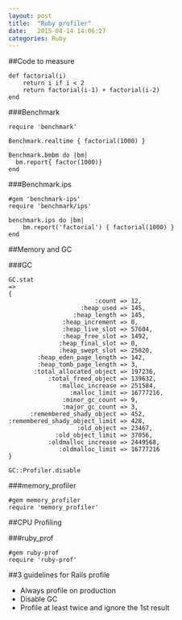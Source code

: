```yaml
---
layout: post
title:  "Ruby profiler"
date:   2015-08-14 14:06:27
categories: Ruby
---
```

##Code to measure

    def factorial(i)
        return i if i < 2
        return factorial(i-1) + factorial(i-2)
    end

###Benchmark

    require 'benchmark'

    Benchmark.realtime { factorial(1000) }

    Benchmark.bmbm do |bm|
      bm.report{ factor(1000)}
    end

###Benchmark.ips

    #gem 'benchmark-ips'
    require 'benchmark/ips'

    benchmark.ips do |bm|
        bm.report('factorial') { factorial(1000) }
    end

##Memory and GC

###GC

    GC.stat
    =>
    {
                            :count => 12,
                        :heap_used => 145,
                      :heap_length => 145,
                   :heap_increment => 0,
                   :heap_live_slot => 57604,
                   :heap_free_slot => 1492,
                  :heap_final_slot => 0,
                  :heap_swept_slot => 25820,
            :heap_eden_page_length => 142,
            :heap_tomb_page_length => 3,
           :total_allocated_object => 197236,
               :total_freed_object => 139632,
                  :malloc_increase => 251584,
                     :malloc_limit => 16777216,
                   :minor_gc_count => 9,
                   :major_gc_count => 3,
          :remembered_shady_object => 452,
    :remembered_shady_object_limit => 428,
                       :old_object => 23467,
                 :old_object_limit => 37056,
               :oldmalloc_increase => 2449568,
                  :oldmalloc_limit => 16777216
    }

    GC::Profiler.disable

###memory_profiler

    #gem memory_profiler
    require 'memory_profiler'


##CPU Profiling

###ruby_prof

    #gem ruby-prof
    require 'ruby-prof'


##3 guidelines for Rails profile
- Always profile on production
- Disable GC
- Profile at least twice and ignore the 1st result

